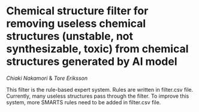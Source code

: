 # Chemical structure filter for removing useless chemical structures (unstable, not synthesizable, toxic) from chemical structures generated by AI model

*Chiaki Nakamori* & *Tore Eriksson*

This filter is the rule-based expert system. Rules are written in filter.csv file. Currently, many useless structures pass through the filter. To improve this system, more SMARTS rules need to be added in filter.csv file.

